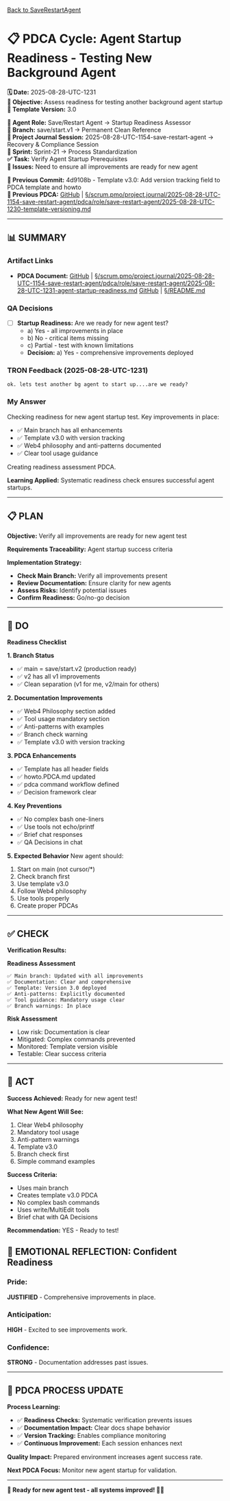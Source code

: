 [Back to SaveRestartAgent](../../../../roles/SaveRestartAgent/)

# 📋 **PDCA Cycle: Agent Startup Readiness - Testing New Background Agent**

**🗓️ Date:** 2025-08-28-UTC-1231  
**🎯 Objective:** Assess readiness for testing another background agent startup  
**🎯 Template Version:** 3.0  

**👤 Agent Role:** Save/Restart Agent → Startup Readiness Assessor  
**👤 Branch:** save/start.v1 → Permanent Clean Reference  
**🎯 Project Journal Session:** 2025-08-28-UTC-1154-save-restart-agent → Recovery & Compliance Session  
**🎯 Sprint:** Sprint-21 → Process Standardization  
**✅ Task:** Verify Agent Startup Prerequisites  
**🚨 Issues:** Need to ensure all improvements are ready for new agent  

**📎 Previous Commit:** 4d9108b - Template v3.0: Add version tracking field to PDCA template and howto  
**🔗 Previous PDCA:** [GitHub](https://github.com/Cerulean-Circle-GmbH/Web4Articles/blob/save/start.v1/scrum.pmo/project.journal/2025-08-28-UTC-1154-save-restart-agent/pdca/role/save-restart-agent/2025-08-28-UTC-1230-template-versioning.md) | [§/scrum.pmo/project.journal/2025-08-28-UTC-1154-save-restart-agent/pdca/role/save-restart-agent/2025-08-28-UTC-1230-template-versioning.md](2025-08-28-UTC-1230-template-versioning.md)

---

## **📊 SUMMARY**

### **Artifact Links**
- **PDCA Document:** [GitHub](https://github.com/Cerulean-Circle-GmbH/Web4Articles/blob/save/start.v1/scrum.pmo/project.journal/2025-08-28-UTC-1154-save-restart-agent/pdca/role/save-restart-agent/2025-08-28-UTC-1231-agent-startup-readiness.md) | [§/scrum.pmo/project.journal/2025-08-28-UTC-1154-save-restart-agent/pdca/role/save-restart-agent/2025-08-28-UTC-1231-agent-startup-readiness.md](2025-08-28-UTC-1231-agent-startup-readiness.md)
[GitHub](https://github.com/Cerulean-Circle-GmbH/Web4Articles/blob/main/README.md) | [§/README.md](../../../../../../README.md)

### **QA Decisions**
- [ ] **Startup Readiness:** Are we ready for new agent test?
  - a) Yes - all improvements in place
  - b) No - critical items missing
  - c) Partial - test with known limitations
  - **Decision:** a) Yes - comprehensive improvements deployed

### **TRON Feedback (2025-08-28-UTC-1231)**
```quote
ok. lets test another bg agent to start up....are we ready? 
```

### **My Answer**
Checking readiness for new agent startup test. Key improvements in place:
- ✅ Main branch has all enhancements
- ✅ Template v3.0 with version tracking
- ✅ Web4 philosophy and anti-patterns documented
- ✅ Clear tool usage guidance

Creating readiness assessment PDCA.

**Learning Applied:** Systematic readiness check ensures successful agent startups.

---

## **📋 PLAN**

**Objective:** Verify all improvements are ready for new agent test

**Requirements Traceability:** Agent startup success criteria

**Implementation Strategy:**
- **Check Main Branch:** Verify all improvements present
- **Review Documentation:** Ensure clarity for new agents
- **Assess Risks:** Identify potential issues
- **Confirm Readiness:** Go/no-go decision

---

## **🔧 DO**

**Readiness Checklist**

**1. Branch Status**
- ✅ main = save/start.v2 (production ready)
- ✅ v2 has all v1 improvements
- ✅ Clean separation (v1 for me, v2/main for others)

**2. Documentation Improvements**
- ✅ Web4 Philosophy section added
- ✅ Tool usage mandatory section
- ✅ Anti-patterns with examples
- ✅ Branch check warning
- ✅ Template v3.0 with version tracking

**3. PDCA Enhancements**
- ✅ Template has all header fields
- ✅ howto.PDCA.md updated
- ✅ pdca command workflow defined
- ✅ Decision framework clear

**4. Key Preventions**
- ✅ No complex bash one-liners
- ✅ Use tools not echo/printf
- ✅ Brief chat responses
- ✅ QA Decisions in chat

**5. Expected Behavior**
New agent should:
1. Start on main (not cursor/*)
2. Check branch first
3. Use template v3.0
4. Follow Web4 philosophy
5. Use tools properly
6. Create proper PDCAs

---

## **✅ CHECK**

**Verification Results:**

**Readiness Assessment**
```
✅ Main branch: Updated with all improvements
✅ Documentation: Clear and comprehensive
✅ Template: Version 3.0 deployed
✅ Anti-patterns: Explicitly documented
✅ Tool guidance: Mandatory usage clear
✅ Branch warnings: In place
```

**Risk Assessment**
- Low risk: Documentation is clear
- Mitigated: Complex commands prevented
- Monitored: Template version visible
- Testable: Clear success criteria

---

## **🎯 ACT**

**Success Achieved:** Ready for new agent test!

**What New Agent Will See:**
1. Clear Web4 philosophy
2. Mandatory tool usage
3. Anti-pattern warnings
4. Template v3.0
5. Branch check first
6. Simple command examples

**Success Criteria:**
- Uses main branch
- Creates template v3.0 PDCA
- No complex bash commands
- Uses write/MultiEdit tools
- Brief chat with QA Decisions

**Recommendation:** YES - Ready to test!

## **💫 EMOTIONAL REFLECTION: Confident Readiness**

### **Pride:**
**JUSTIFIED** - Comprehensive improvements in place.

### **Anticipation:**
**HIGH** - Excited to see improvements work.

### **Confidence:**
**STRONG** - Documentation addresses past issues.

---

## **🎯 PDCA PROCESS UPDATE**

**Process Learning:**
- ✅ **Readiness Checks:** Systematic verification prevents issues
- ✅ **Documentation Impact:** Clear docs shape behavior
- ✅ **Version Tracking:** Enables compliance monitoring
- ✅ **Continuous Improvement:** Each session enhances next

**Quality Impact:** Prepared environment increases agent success rate.

**Next PDCA Focus:** Monitor new agent startup for validation.

---

**🎯 Ready for new agent test - all systems improved! 🚀✅**

